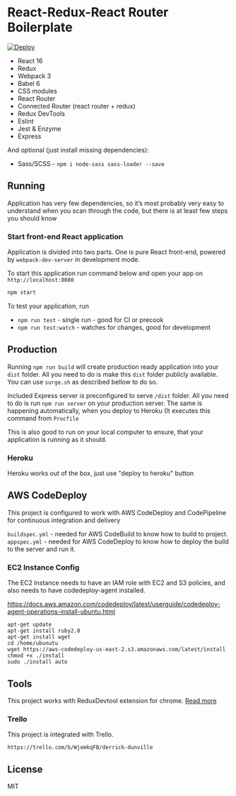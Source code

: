 # React-Redux-React Router Boilerplate

[![Deploy](https://www.herokucdn.com/deploy/button.svg)](https://heroku.com/deploy)

* React 16
* Redux
* Webpack 3
* Babel 6
* CSS modules
* React Router
* Connected Router (react router + redux)
* Redux DevTools
* Eslint
* Jest & Enzyme
* Express

And optional (just install missing dependencies):

* Sass/SCSS - `npm i node-sass sass-loader --save`

## Running
Application has very few dependencies, so it’s most probably very easy to understand when you scan through the code, but there is at least few steps you should know

### Start front-end React application
Application is divided into two parts. One is pure React front-end, powered by `webpack-dev-server` in development mode.

To start this application run command below and open your app on `http://localhost:8080`

```javascript
npm start
```

To test your application, run

* `npm run test` - single run - good for CI or precook
* `npm run test:watch` - watches for changes, good for development


## Production

Running `npm run build` will create production ready application into your `dist` folder. All you need to do is make this `dist` folder publicly available. You can use `surge.sh` as described bellow to do so.

Included Express server is preconfigured to serve `/dist` folder. All you need to do is run `npm run server` on your production server. The same is happening automatically, when you deploy to Heroku (It executes this command from `Procfile`

This is also good to run on your local computer to ensure, that your application is running as it should.

### Heroku

Heroku works out of the box, just use "deploy to heroku" button

## AWS CodeDeploy

This project is configured to work with AWS CodeDeploy and CodePipeline for continuous integration and delivery

`buildspec.yml` - needed for AWS CodeBuild to know how to build to project.
`appspec.yml` - needed for AWS CodeDeploy to know how to deploy the build to the server and run it.

### EC2 Instance Config

The EC2 Instance needs to have an IAM role with EC2 and S3 policies, and also needs to have codedeploy-agent installed.

https://docs.aws.amazon.com/codedeploy/latest/userguide/codedeploy-agent-operations-install-ubuntu.html

```
apt-get update
apt-get install ruby2.0
apt-get install wget
cd /home/ubunutu
wget https://aws-codedeploy-us-east-2.s3.amazonaws.com/latest/install
chmod +x ./install
sudo ./install auto
```

## Tools
This project works with ReduxDevtool extension for chrome. [Read more](https://github.com/zalmoxisus/redux-devtools-extension)

### Trello
This project is integrated with Trello.
```
https://trello.com/b/WjemkqFB/derrick-dunville
```

## License
MIT
